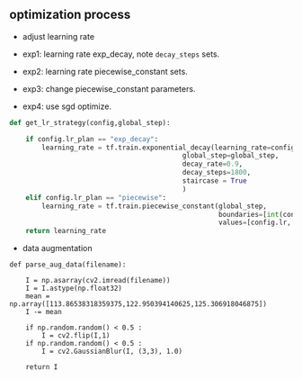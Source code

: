 
## optimization process

- adjust learning rate

- exp1: learning rate exp_decay, note `decay_steps` sets.
- exp2: learning rate piecewise_constant sets.
- exp3: change piecewise_constant parameters.
- exp4: use sgd optimize.

```python
def get_lr_strategy(config,global_step):

    if config.lr_plan == "exp_decay":
        learning_rate = tf.train.exponential_decay(learning_rate=config.lr,
                                           global_step=global_step,
                                           decay_rate=0.9,
                                           decay_steps=1800,
                                           staircase = True
                                           )
    elif config.lr_plan == "piecewise":
        learning_rate = tf.train.piecewise_constant(global_step,
                                                    boundaries=[int(config.max_iter * 0.6), int(config.max_iter * 0.8)],
                                                    values=[config.lr, config.lr * 0.2, config.lr * 0.02])
    return learning_rate
```

- data augmentation

```
def parse_aug_data(filename):

    I = np.asarray(cv2.imread(filename))
    I = I.astype(np.float32)
    mean = np.array([113.86538318359375,122.950394140625,125.306918046875])
    I -= mean

    if np.random.random() < 0.5 :
        I = cv2.flip(I,1)
    if np.random.random() < 0.5 :
        I = cv2.GaussianBlur(I, (3,3), 1.0)

    return I
```